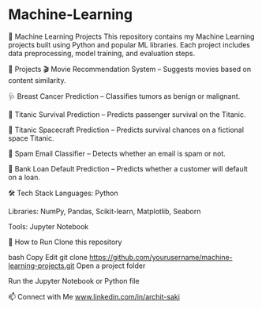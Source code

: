 # Machine-Learning


🧠 Machine Learning Projects
This repository contains my Machine Learning projects built using Python and popular ML libraries.
Each project includes data preprocessing, model training, and evaluation steps.

📂 Projects
🎬 Movie Recommendation System – Suggests movies based on content similarity.

🩺 Breast Cancer Prediction – Classifies tumors as benign or malignant.

🚢 Titanic Survival Prediction – Predicts passenger survival on the Titanic.

🚀 Titanic Spacecraft Prediction – Predicts survival chances on a fictional space Titanic.

📧 Spam Email Classifier – Detects whether an email is spam or not.

🏦 Bank Loan Default Prediction – Predicts whether a customer will default on a loan.

🛠 Tech Stack
Languages: Python

Libraries: NumPy, Pandas, Scikit-learn, Matplotlib, Seaborn

Tools: Jupyter Notebook

🚀 How to Run
Clone this repository

bash
Copy
Edit
git clone https://github.com/yourusername/machine-learning-projects.git
Open a project folder

Run the Jupyter Notebook or Python file

📫 Connect with Me
www.linkedin.com/in/archit-saki
